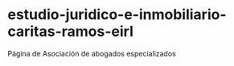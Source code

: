 # estudio-juridico-e-inmobiliario-caritas-ramos-eirl
Página de Asociación de abogados especializados
